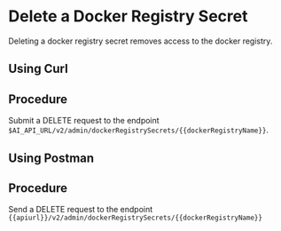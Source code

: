 <!-- loio5ff30f0332b8452d97ed77edf746714a -->

# Delete a Docker Registry Secret

Deleting a docker registry secret removes access to the docker registry.

<a name="task_i3h_n13_tcc"/>

<!-- task\_i3h\_n13\_tcc -->

## Using Curl



<a name="task_i3h_n13_tcc__steps_f2s_w52_zcc"/>

## Procedure

Submit a DELETE request to the endpoint `$AI_API_URL/v2/admin/dockerRegistrySecrets/{{dockerRegistryName}}`.

<a name="task_cxf_n13_tcc"/>

<!-- task\_cxf\_n13\_tcc -->

## Using Postman



<a name="task_cxf_n13_tcc__steps_alr_t52_zcc"/>

## Procedure

Send a DELETE request to the endpoint `{{apiurl}}/v2/admin/dockerRegistrySecrets/{{dockerRegistryName}}`

